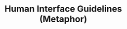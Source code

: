 ---
layout: projectPageNew
title: 'Human Interface Guidelines (Metaphor)'
year: 2020
medium: two channel video
paragraphs:
 - text: |
    In 1987 Apple published the Macintosh Human Interface Guidelines – a document summarizing the visual principles behind the MacOS user interface. In a pursuit towards popularizing personal computing throughout the 1980s, Apple embraced <em>metaphor</em> as a core idea in interface design: presenting the user with concepts already familiar from everyday life, as a means towards easing the software learning curve.<br/><br/>
 - text: |
    The <em>desktop metaphor</em> is one popular instance of metaphor usage in interface design. It models a computer's working area as if it were the user's desk, viewed from above, and recontextualizes objects found in the office (such as files, folders or trash cans) into digital entities.<br/><br/>
 - text: |
    This two channel video engages with and reverses the skeuomorphism of the desktop metaphor. The default landscape photograph which serves as desktop wallpaper evolves from visual backdrop to full-blown ecosystem, which is being watched (left channel) and watching (right channel) at the same time. Human presence is not directly portrayed, but implied through the design of the scene – the museum-like setting invites the spectator to project their gaze into the landscape. 3-dimensional models of the folder icon serve as the visual liaison between the two spaces, slowly overflowing the scene throughout the course of the video. Original text by Apple, arguing for the use of metaphor in interface design, is shown on the screen, while elements of nature (trees and flowers) rotate in the center of each channel, in reference to the most popular motion graphics gestures in loading screens.<br/><br/>
 - text: |
    <p class="small-paragraph">
    <b>Exhibitions</b><br/>
    2023 &#8212; Desktop Studies at CAV Multimedia Art Center, Bucharest, curated by Spam Index <br/>
    2023 &#8212; Desktop Studies at Media Art Festival Arad, Arad, curated by Kinema Ikon <br/>
    2023 &#8212; Desktop Studies at The Wrong Biennale 06, curated by Spam Index <br/>
    2021 &#8212; Anywhere but Here, New York, curated by Slow Burn <br/>
    </p>
images:
 - url: https://player.vimeo.com/video/488594401
   vimeo: true
 - url: /assets/images/hig-metaphor/2.jpeg
   description: Exhibition view, image courtesy of Slow Burn.
 - url: /assets/images/hig-metaphor/3.jpeg
   description: Exhibition view, image courtesy of Slow Burn.   
 - url: /assets/images/hig-metaphor/4.jpeg
   description: Exhibition view, image courtesy of Slow Burn.      
 - url: /assets/images/hig-metaphor/5.jpeg
   description: Exhibition view, image courtesy of Slow Burn.      
---